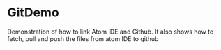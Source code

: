 # GitDemo
Demonstration of how to link Atom IDE and Github. It also shows how to fetch, pull and push the files from atom IDE to github
